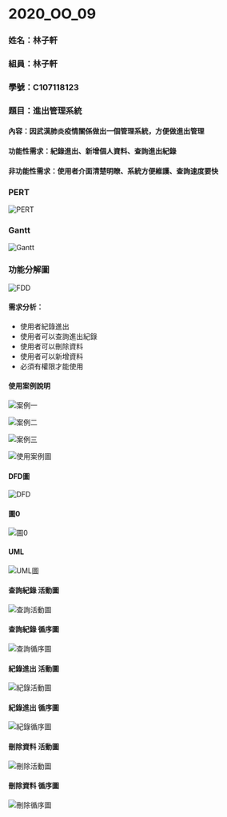 # 2020_OO_09
### 姓名：林子軒
### 組員：林子軒
### 學號：C107118123 
### 題目：進出管理系統
#### 內容：因武漢肺炎疫情關係做出一個管理系統，方便做進出管理
#### 功能性需求：紀錄進出、新增個人資料、查詢進出紀錄
    
#### 非功能性需求：使用者介面清楚明瞭、系統方便維護、查詢速度要快
### PERT
![PERT](PERT.png "PERT")
### Gantt
![Gantt](Gantt.png "Gantt")
### 功能分解圖
![FDD](FDD.png "FDD")
#### 需求分析：
* 使用者紀錄進出
* 使用者可以查詢進出紀錄
* 使用者可以刪除資料
* 使用者可以新增資料
* 必須有權限才能使用
#### 使用案例說明
![案例一](案例一.png "案例一")

![案例二](案例2.png "案例二")

![案例三](案例三.PNG "案例三")

![使用案例圖](使用案例圖.PNG "使用案例圖")
#### DFD圖
![DFD](DFD.PNG "DFD")

#### 圖0
![圖0](圖0.PNG "圖0")

#### UML
![UML圖](UML圖.PNG "UML圖")

#### 查詢紀錄 活動圖
![查詢活動圖](查詢活動圖.PNG "查詢活動圖")

#### 查詢紀錄 循序圖
![查詢循序圖](查詢循序圖.PNG "查詢循序圖")

#### 紀錄進出 活動圖
![紀錄活動圖](紀錄活動圖.PNG "紀錄活動圖")

#### 紀錄進出 循序圖
![紀錄循序圖](紀錄循序圖.PNG "紀錄循序圖")

#### 刪除資料 活動圖
![刪除活動圖](刪除活動圖.PNG "刪除活動圖")

#### 刪除資料 循序圖
![刪除循序圖](刪除循序圖.PNG "刪除循序圖")

